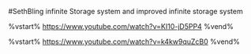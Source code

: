 #SethBling infinite Storage system and improved infinite storage system

%vstart%
https://www.youtube.com/watch?v=KI10-jD5PP4
%vend%

%vstart%
https://www.youtube.com/watch?v=k4kw9quZcB0
%vend%
